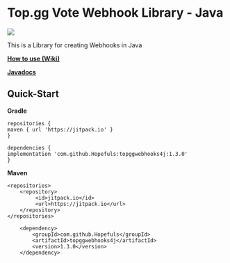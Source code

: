# Top.gg Vote Webhook Library - Java
[![](https://jitpack.io/v/Hopefuls/topggwebhooks4j.svg)](https://jitpack.io/#Hopefuls/topggwebhooks4j)

This is a Library for creating Webhooks in Java

**[How to use (Wiki)](https://github.com/Hopefuls/topggwebhooks4j/wiki)**

**[Javadocs](https://hopefuls.github.io/topggwebhooks4j/)**
## Quick-Start


**Gradle**
```
repositories {
maven { url 'https://jitpack.io' }
}

dependencies {
implementation 'com.github.Hopefuls:topggwebhooks4j:1.3.0'
}

```
**Maven**
```
<repositories>
	<repository>
		 <id>jitpack.io</id>
		 <url>https://jitpack.io</url>
	</repository>
</repositories>

	<dependency>
	    <groupId>com.github.Hopefuls</groupId>
	    <artifactId>topggwebhooks4j</artifactId>
	    <version>1.3.0</version>
	</dependency>
```
